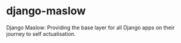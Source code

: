 # django-maslow
Django Maslow: Providing the base layer for all Django apps on their journey to self actualisation.
